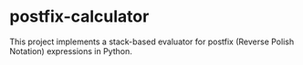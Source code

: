 # postfix-calculator
This project implements a stack-based evaluator for postfix (Reverse Polish Notation) expressions in Python.
